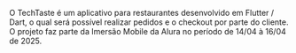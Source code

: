 O TechTaste é um aplicativo para restaurantes desenvolvido em Flutter / Dart, o qual será possível realizar pedidos e o checkout por parte do cliente.
O projeto faz parte da Imersão Mobile da Alura no período de 14/04 à 16/04 de 2025.

